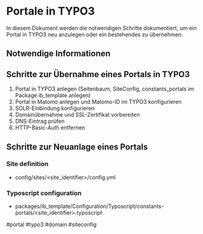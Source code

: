 # Portale in TYPO3
In diesem Dokument werden die notwendigen Schritte dokumentiert, um ein Portal in TYPO3 neu anzulegen oder ein bestehendes zu übernehmen.
## Notwendige Informationen
## Schritte zur Übernahme eines Portals in TYPO3
1. Portal in TYPO3 anlegen (Seitenbaum, SiteConfig, constants_portals im Package ib_template anlegen)
2. Portal in Matomo anlegen und Matomo-ID im TYPO3 konfigurieren
3. SOLR-Einbindung konfigurieren
4. Domainübernahme und SSL-Zertifikat vorbereiten
5. DNS-Eintrag prüfen
6. HTTP-Basic-Auth entfernen
## Schritte zur Neuanlage eines Portals
### Site definition
- config/sites/<site_identifier>/config.yml
### Typoscript configuration

- packages/ib_template/Configuration/Typoscript/constants-portals/<site_identifier>.typoscript


#portal #typo3 #domain #siteconfig 